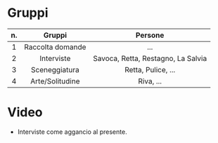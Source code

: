# Gruppi

| n. |      Gruppi      |               Persone              |
|:--:|:----------------:|:----------------------------------:|
|  1 | Raccolta domande | ...                                |
|  2 |    Interviste    | Savoca, Retta, Restagno, La Salvia |
|  3 |   Sceneggiatura  | Retta, Pulice, ...                 |
|  4 |  Arte/Solitudine | Riva, ...                          |

# Video
- Interviste come aggancio al presente.

